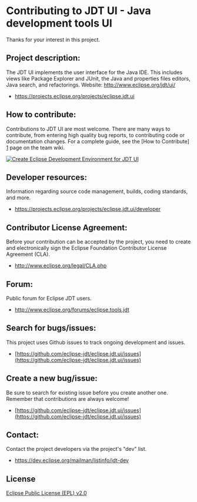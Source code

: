 Contributing to JDT UI - Java development tools UI
============================================

Thanks for your interest in this project.

Project description:
--------------------

The JDT UI implements the user interface for the Java IDE. This includes views like Package Explorer and JUnit, the Java and properties files editors, Java search, and refactorings.
Website: <http://www.eclipse.org/jdt/ui/>

- <https://projects.eclipse.org/projects/eclipse.jdt.ui>

How to contribute:
--------------------
Contributions to JDT UI are most welcome. There are many ways to contribute, 
from entering high quality bug reports, to contributing code or documentation changes. 
For a complete guide, see the [How to Contribute] [1] page on the team wiki.

[![Create Eclipse Development Environment for JDT UI](https://download.eclipse.org/oomph/www/setups/svg/JDT_UI.svg)](
https://www.eclipse.org/setups/installer/?url=https://raw.githubusercontent.com/eclipse-jdt/eclipse.jdt.ui/master/org.eclipse.jdt.ui.setup/JdtUIConfiguration.setup&show=true
"Click to open Eclipse-Installer Auto Launch or drag into your running installer")

Developer resources:
--------------------

Information regarding source code management, builds, coding standards, and more.

- <https://projects.eclipse.org/projects/eclipse.jdt.ui/developer>

Contributor License Agreement:
------------------------------

Before your contribution can be accepted by the project, you need to create and electronically sign the Eclipse Foundation Contributor License Agreement (CLA).

- <http://www.eclipse.org/legal/CLA.php>

Forum:
------

Public forum for Eclipse JDT users.

- <http://www.eclipse.org/forums/eclipse.tools.jdt>

Search for bugs/issues:
----------------

This project uses Github issues to track ongoing development and issues.

- [https://github.com/eclipse-jdt/eclipse.jdt.ui/issues](https://github.com/eclipse-jdt/eclipse.jdt.ui/issues)

Create a new bug/issue:
-----------------

Be sure to search for existing issue before you create another one. Remember that contributions are always welcome!

- [https://github.com/eclipse-jdt/eclipse.jdt.ui/issues](https://github.com/eclipse-jdt/eclipse.jdt.ui/issues)

Contact:
--------

Contact the project developers via the project's "dev" list.

- <https://dev.eclipse.org/mailman/listinfo/jdt-dev>

License
-------

[Eclipse Public License (EPL) v2.0][2]

[1]: https://wiki.eclipse.org/JDT_UI/How_to_Contribute
[2]: https://www.eclipse.org/legal/epl-2.0/
